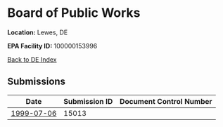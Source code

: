# Board of Public Works

**Location:** Lewes, DE

**EPA Facility ID:** 100000153996

[Back to DE Index](../../index.md)

## Submissions

| Date | Submission ID | Document Control Number |
|------|--------------|-------------------------|
| [1999-07-06](submissions/15013.md) | 15013 |  |
